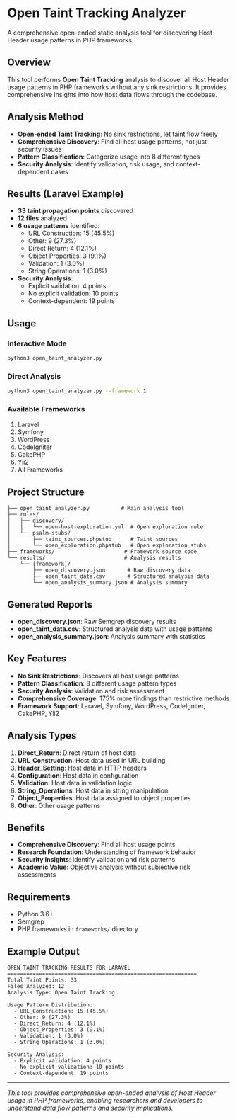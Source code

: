 # Open Taint Tracking Analyzer

A comprehensive open-ended static analysis tool for discovering Host Header usage patterns in PHP frameworks.

## Overview

This tool performs **Open Taint Tracking** analysis to discover all Host Header usage patterns in PHP frameworks without any sink restrictions. It provides comprehensive insights into how host data flows through the codebase.

## Analysis Method

- **Open-ended Taint Tracking**: No sink restrictions, let taint flow freely
- **Comprehensive Discovery**: Find all host usage patterns, not just security issues
- **Pattern Classification**: Categorize usage into 8 different types
- **Security Analysis**: Identify validation, risk usage, and context-dependent cases

## Results (Laravel Example)

- **33 taint propagation points** discovered
- **12 files** analyzed
- **6 usage patterns** identified:
  - URL Construction: 15 (45.5%)
  - Other: 9 (27.3%)
  - Direct Return: 4 (12.1%)
  - Object Properties: 3 (9.1%)
  - Validation: 1 (3.0%)
  - String Operations: 1 (3.0%)
- **Security Analysis**:
  - Explicit validation: 4 points
  - No explicit validation: 10 points
  - Context-dependent: 19 points

## Usage

### Interactive Mode
```bash
python3 open_taint_analyzer.py
```

### Direct Analysis
```bash
python3 open_taint_analyzer.py --framework 1
```

### Available Frameworks
1. Laravel
2. Symfony
3. WordPress
4. CodeIgniter
5. CakePHP
6. Yii2
7. All Frameworks

## Project Structure

```
├── open_taint_analyzer.py          # Main analysis tool
├── rules/
│   ├── discovery/
│   │   └── open-host-exploration.yml  # Open exploration rule
│   └── psalm-stubs/
│       ├── taint_sources.phpstub      # Taint sources
│       └── open_exploration.phpstub   # Open exploration stubs
├── frameworks/                      # Framework source code
└── results/                         # Analysis results
    └── [framework]/
        ├── open_discovery.json       # Raw discovery data
        ├── open_taint_data.csv       # Structured analysis data
        └── open_analysis_summary.json # Analysis summary
```

## Generated Reports

- **open_discovery.json**: Raw Semgrep discovery results
- **open_taint_data.csv**: Structured analysis data with usage patterns
- **open_analysis_summary.json**: Analysis summary with statistics

## Key Features

- **No Sink Restrictions**: Discovers all host usage patterns
- **Pattern Classification**: 8 different usage pattern types
- **Security Analysis**: Validation and risk assessment
- **Comprehensive Coverage**: 175% more findings than restrictive methods
- **Framework Support**: Laravel, Symfony, WordPress, CodeIgniter, CakePHP, Yii2

## Analysis Types

1. **Direct_Return**: Direct return of host data
2. **URL_Construction**: Host data used in URL building
3. **Header_Setting**: Host data in HTTP headers
4. **Configuration**: Host data in configuration
5. **Validation**: Host data in validation logic
6. **String_Operations**: Host data in string manipulation
7. **Object_Properties**: Host data assigned to object properties
8. **Other**: Other usage patterns

## Benefits

- **Comprehensive Discovery**: Find all host usage points
- **Research Foundation**: Understanding of framework behavior
- **Security Insights**: Identify validation and risk patterns
- **Academic Value**: Objective analysis without subjective risk assessments

## Requirements

- Python 3.6+
- Semgrep
- PHP frameworks in `frameworks/` directory

## Example Output

```
OPEN TAINT TRACKING RESULTS FOR LARAVEL
============================================================
Total Taint Points: 33
Files Analyzed: 12
Analysis Type: Open Taint Tracking

Usage Pattern Distribution:
  - URL_Construction: 15 (45.5%)
  - Other: 9 (27.3%)
  - Direct_Return: 4 (12.1%)
  - Object_Properties: 3 (9.1%)
  - Validation: 1 (3.0%)
  - String_Operations: 1 (3.0%)

Security Analysis:
  - Explicit validation: 4 points
  - No explicit validation: 10 points
  - Context-dependent: 19 points
```

---

*This tool provides comprehensive open-ended analysis of Host Header usage in PHP frameworks, enabling researchers and developers to understand data flow patterns and security implications.*